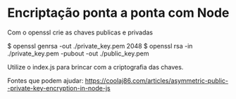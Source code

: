 # Encriptação ponta a ponta com Node

Com o openssl crie as chaves publicas e privadas

$ openssl genrsa -out ./private_key.pem 2048
$ openssl rsa -in ./private_key.pem -pubout -out ./public_key.pem


Utilize o index.js para brincar com a criptografia das chaves.


Fontes que podem ajudar:
https://coolaj86.com/articles/asymmetric-public--private-key-encryption-in-node-js
